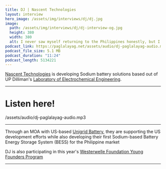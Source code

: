 ```yaml
---
title: DJ | Nascent Technologies
layout: interview
hero_image: /assets/img/interviews/dj/dj.jpg
image:
  path: /assets/img/interviews/dj/dj-interview-og.jpg
  height: 380
  width: 380
  alt: I never saw myself returning to the Philippines honestly, but I wanted to build my own startup.
podcast_link: https://paglalayag.net/assets/audio/dj-paglalayag-audio.mp3
podcast_file_size: 5.1 MB
podcast_duration: "11:24"
podcast_length: 5134221
---
```


[Nascent Technologies](https://www.nascentbatteries.com/) is developing Sodium battery solutions based out of UP Dilliman's [Laboratory of Electrochemical Engineering](https://www.lee-upd.com/).

-----------------

# Listen here!

/assets/audio/dj-paglalayag-audio.mp3

-----------------

Through an MOA with US-based [Unigrid Battery](https://www.unigridbattery.com/), they are supporting the US development efforts while also developing their first Sodium-based Battery Energy Storage System (BESS) for the Philippine market

DJ is also participating in this year's [Westerwelle Foundation Young Founders Program](https://westerwelle-foundation.com/programs/young-founders-program/)

-----------------
